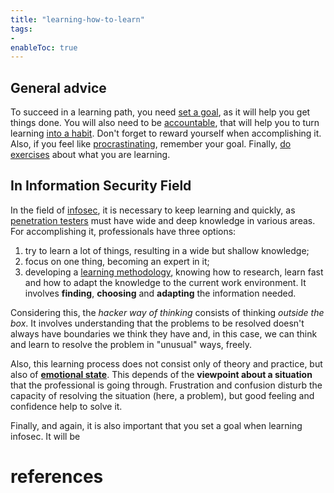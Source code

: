 ```yaml
---
title: "learning-how-to-learn"
tags:
- 
enableToc: true
---
```


## General advice
To succeed in a learning path, you need [set a goal](notes/setting-goals-for-learning.md), as it will help you get things done. You will also need to be [accountable](notes/being-accountable.md), that will help you to turn learning [into a habit](notes/building-habits.md). Don't forget to reward yourself when accomplishing it. Also, if you feel like [procrastinating](notes/procrastination.md), remember your goal. Finally, [do exercises](notes/doing-exercises.md) about what you are learning.

## In Information Security Field
In the field of [infosec](notes/information-security.md), it is necessary to keep learning and quickly, as [penetration testers](notes/penetration-testing.md) must have wide and deep knowledge in various areas. For accomplishing it, professionals have three options:
1. try to learn a lot of things, resulting in a wide but shallow knowledge;
2. focus on one thing, becoming an expert in it;
3. developing a [learning methodology](notes/learning-methodologies.md), knowing how to research, learn fast and how to adapt the knowledge to the current work environment. It involves **finding**, **choosing** and **adapting** the information needed.

Considering this, the *hacker way of thinking* consists of thinking *outside the box*. It involves understanding that the problems to be resolved doesn't always have boundaries we think they have and, in this case, we can think and learn to resolve the problem in "unusual"  ways, freely.

Also, this learning process does not consist only of theory and practice, but also of [**emotional state**](notes/emotional-inteligence.md). This depends of the **viewpoint about a situation** that the professional is going through. Frustration and confusion disturb the capacity of resolving the situation (here, a problem), but good feeling and confidence help to solve it.

Finally, and again, it is also important that you set a goal when learning infosec. It will be


# references

